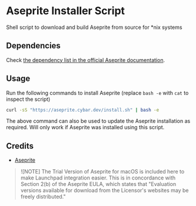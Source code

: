 # Aseprite Installer Script

Shell script to download and build Aseprite from source for \*nix systems

## Dependencies

Check [the dependency list in the official Aseprite documentation][deps].

## Usage

Run the following commands to install Aseprite (replace `bash -e` with `cat` to inspect the script)

```sh
curl -sS "https://aseprite.cybar.dev/install.sh" | bash -e
```

The above command can also be used to update the Aseprite installation as required. Will only work if Aseprite was installed using this script.

## Credits

-   [Aseprite](https://github.com/aseprite/aseprite/)

> ![NOTE]
> The Trial Version of Aseprite for macOS is included here to make Launchpad integration easier. This is in concordance with Section 2(b) of the Aseprite EULA, which states that "Evaluation versions available for download from the Licensor's websites may be freely distributed."

[deps]: https://github.com/aseprite/aseprite/blob/102624cad3c433e8c09fe1cae9f8ccfea344a9db/INSTALL.md#dependencies
